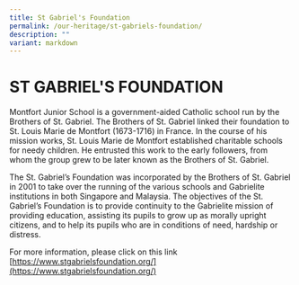 ```yaml
---
title: St Gabriel's Foundation
permalink: /our-heritage/st-gabriels-foundation/
description: ""
variant: markdown
---
```

# **ST GABRIEL'S FOUNDATION**

Montfort Junior School is a government-aided Catholic school run by the Brothers of St. Gabriel. The Brothers of St. Gabriel linked their foundation to St. Louis Marie de Montfort (1673-1716) in France. In the course of his mission works, St. Louis Marie de Montfort established charitable schools for needy children. He entrusted this work to the early followers, from whom the group grew to be later known as the Brothers of St. Gabriel.  
  
The St. Gabriel’s Foundation was incorporated by the Brothers of St. Gabriel in 2001 to take over the running of the various schools and Gabrielite institutions in both Singapore and Malaysia. The objectives of the St. Gabriel’s Foundation is to provide continuity to the Gabrielite mission of providing education, assisting its pupils to grow up as morally upright citizens, and to help its pupils who are in conditions of need, hardship or distress.  
  
For more information, please click on this link 
[https://www.stgabrielsfoundation.org/](https://www.stgabrielsfoundation.org/)